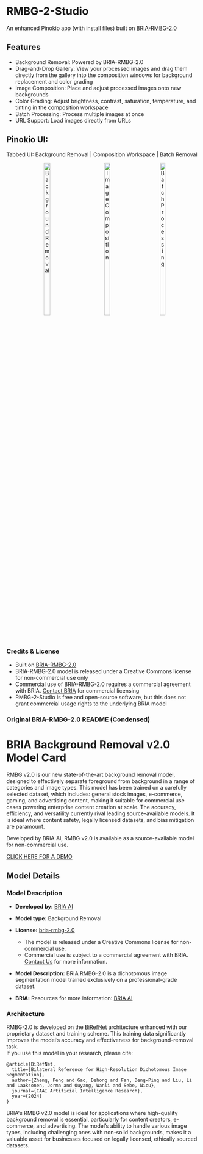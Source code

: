 # RMBG-2-Studio

An enhanced Pinokio app (with install files) built on [BRIA-RMBG-2.0](https://huggingface.co/briaai/RMBG-2.0)

## Features

- Background Removal: Powered by BRIA-RMBG-2.0
- Drag-and-Drop Gallery: View your processed images and drag them directly from the gallery into the composition windows for background replacement and color grading
- Image Composition: Place and adjust processed images onto new backgrounds
- Color Grading: Adjust brightness, contrast, saturation, temperature, and tinting in the composition workspace
- Batch Processing: Process multiple images at once
- URL Support: Load images directly from URLs

## Pinokio UI: 
Tabbed UI:  Background Removal | Composition Workspace | Batch Removal
<p align="center">
  <a href="https://github.com/user-attachments/assets/3e11cb13-b0af-4701-973d-e973f982a6aa" style="vertical-align: top; display: inline-block;">
    <img src="https://github.com/user-attachments/assets/3e11cb13-b0af-4701-973d-e973f982a6aa" width="32%" alt="Background Removal">
  </a>
  <a href="https://github.com/user-attachments/assets/50d138c8-4729-4855-889c-afbd625f6e20" style="vertical-align: top; display: inline-block;">
    <img src="https://github.com/user-attachments/assets/50d138c8-4729-4855-889c-afbd625f6e20" width="32%" alt="Image Composition">
  </a>
  <a href="https://github.com/user-attachments/assets/df4b3ab7-6739-490e-ad29-50a77088ebd1" style="vertical-align: top; display: inline-block;">
    <img src="https://github.com/user-attachments/assets/df4b3ab7-6739-490e-ad29-50a77088ebd1" width="32%" alt="Batch Processing">
  </a>
</p>





### Credits & License
- Built on [BRIA-RMBG-2.0](https://huggingface.co/briaai/RMBG-2.0)
- BRIA-RMBG-2.0 model is released under a Creative Commons license for non-commercial use only
- Commercial use of BRIA-RMBG-2.0 requires a commercial agreement with BRIA. [Contact BRIA](https://bria.ai/contact-us) for commercial licensing
- RMBG-2-Studio is free and open-source software, but this does not grant commercial usage rights to the underlying BRIA model




### Original BRIA-RMBG-2.0 README (Condensed)


# BRIA Background Removal v2.0 Model Card

RMBG v2.0 is our new state-of-the-art background removal model, designed to effectively separate foreground from background in a range of
categories and image types. This model has been trained on a carefully selected dataset, which includes:
general stock images, e-commerce, gaming, and advertising content, making it suitable for commercial use cases powering enterprise content creation at scale. 
The accuracy, efficiency, and versatility currently rival leading source-available models. 
It is ideal where content safety, legally licensed datasets, and bias mitigation are paramount. 

Developed by BRIA AI, RMBG v2.0 is available as a source-available model for non-commercial use. 

[CLICK HERE FOR A DEMO](https://huggingface.co/spaces/briaai/BRIA-RMBG-2.0)

## Model Details
#####
### Model Description

- **Developed by:** [BRIA AI](https://bria.ai/)
- **Model type:** Background Removal 
- **License:** [bria-rmbg-2.0](https://bria.ai/bria-huggingface-model-license-agreement/)
  - The model is released under a Creative Commons license for non-commercial use.
  - Commercial use is subject to a commercial agreement with BRIA. [Contact Us](https://bria.ai/contact-us) for more information. 

- **Model Description:** BRIA RMBG-2.0 is a dichotomous image segmentation model trained exclusively on a professional-grade dataset.
- **BRIA:** Resources for more information: [BRIA AI](https://bria.ai/)


### Architecture
RMBG-2.0 is developed on the [BiRefNet](https://github.com/ZhengPeng7/BiRefNet) architecture enhanced with our proprietary dataset and training scheme. This training data significantly improves the model’s accuracy and effectiveness for background-removal task.<br>
If you use this model in your research, please cite:

```
@article{BiRefNet,
  title={Bilateral Reference for High-Resolution Dichotomous Image Segmentation},
  author={Zheng, Peng and Gao, Dehong and Fan, Deng-Ping and Liu, Li and Laaksonen, Jorma and Ouyang, Wanli and Sebe, Nicu},
  journal={CAAI Artificial Intelligence Research},
  year={2024}
}
```

BRIA's RMBG v2.0 model is ideal for applications where high-quality background removal is essential, particularly for content creators, e-commerce, and advertising. The model’s ability to handle various image types, including challenging ones with non-solid backgrounds, makes it a valuable asset for businesses focused on legally licensed, ethically sourced datasets.
